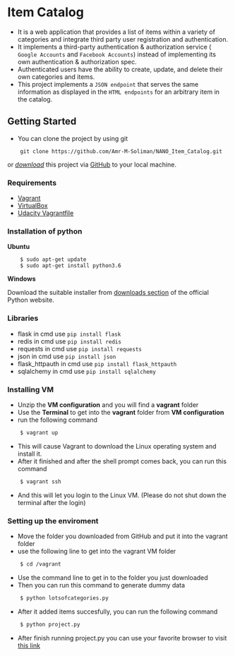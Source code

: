 # Item Catalog

* It is a web application that provides a list of items within a variety of categories and integrate third party user registration and authentication.
* It implements a third-party authentication & authorization service ( `Google Accounts` and `Facebook Accounts`) instead of implementing its own authentication & authorization spec.
* Authenticated users have the ability to create, update, and delete their own categories and items.
* This project implements a `JSON endpoint` that serves the same information as displayed in the `HTML endpoints` for an arbitrary item in the catalog. 

## Getting Started ##
* You can clone the project by using git
```
    git clone https://github.com/Amr-M-Soliman/NANO_Item_Catalog.git
```
or *[download](https://github.com/Amr-M-Soliman/NANO_Item_Catalog/archive/master.zip)* this project via [GitHub](https://github.com) to your local machine.

### Requirements ###
* [Vagrant](https://www.vagrantup.com/downloads.html)
* [VirtualBox](https://www.virtualbox.org/wiki/Downloads)
* [Udacity Vagrantfile](https://github.com/udacity/fullstack-nanodegree-vm)

### Installation of python ###
**Ubuntu**
```
    $ sudo apt-get update
    $ sudo apt-get install python3.6
```
**Windows**

Download the suitable installer from [downloads section](https://github.com/Amr-M-Soliman/Nano_Log_analysis.git) of the official Python website.

### Libraries ###
* flask
    in cmd use `pip install flask`
* redis 
    in cmd use `pip install redis`
* requests
    in cmd use `pip install requests`
* json
    in cmd use `pip install json`
* flask_httpauth
    in cmd use `pip install flask_httpauth`
* sqlalchemy
    in cmd use `pip install sqlalchemy`

 
### Installing VM ###

* Unzip the **VM configuration** and you will find a **vagrant** folder
* Use the **Terminal** to get into the **vagrant** folder from **VM configuration**
* run the following command
```sh
    $ vagrant up
```
* This will cause Vagrant to download the Linux operating system and install it.
* After it finished and after the shell prompt comes back, you can run this command
```sh
    $ vagrant ssh
```
* And this will let you login to the Linux VM. (Please do not shut down the terminal after the login)

### Setting up the enviroment ###
* Move the folder you downloaded from GitHub and put it into the vagrant folder
* use the following line to get into the vagrant VM folder
```sh
    $ cd /vagrant
```
* Use the command line to get in to the folder you just downloaded
* Then you can run this command to generate dummy data
```sh
    $ python lotsofcategories.py
```
* After it added items succesfully, you can run the following command
```sh
    $ python project.py
```
* After finish running project.py you can use your favorite browser to visit [this link](http://localhost:7000/)
